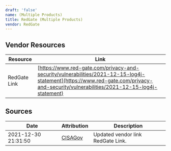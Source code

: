 ```yaml
---
draft: 'false'
name: (Multiple Products)
title: RedGate (Multiple Products)
vendor: RedGate
---
```


## Vendor Resources
| Resource | Link |
| --- | --- |
| RedGate Link | [https://www.red-gate.com/privacy-and-security/vulnerabilities/2021-12-15-log4j-statement](https://www.red-gate.com/privacy-and-security/vulnerabilities/2021-12-15-log4j-statement) |



## Sources
| Date | Attribution | Description |
| --- | --- | --- |
| 2021-12-30 21:31:50 | [CISAGov](https://raw.githubusercontent.com/cisagov/log4j-affected-db/develop/README.md) | Updated vendor link RedGate Link.  |
